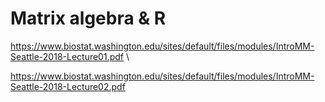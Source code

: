 

# Matrix algebra & R
https://www.biostat.washington.edu/sites/default/files/modules/IntroMM-Seattle-2018-Lecture01.pdf \

https://www.biostat.washington.edu/sites/default/files/modules/IntroMM-Seattle-2018-Lecture02.pdf
